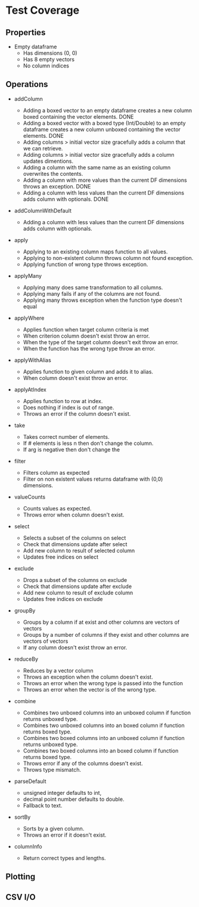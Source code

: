 # Test Coverage

## Properties
* Empty dataframe
  - Has dimensions (0, 0)
  - Has 8 empty vectors
  - No column indices

## Operations

* addColumn
  - Adding a boxed vector to an empty dataframe creates a new column boxed containing the vector elements. DONE
  - Adding a boxed vector with a boxed type (Int/Double) to an empty dataframe creates a new column unboxed containing the vector elements. DONE
  - Adding columns > initial vector size gracefully adds a column that we can retrieve.
  - Adding columns > initial vector size gracefully adds a column updates dimentions.
  - Adding a column with the same name as an existing column overwrites the contents.
  - Adding a column with more values than the current DF dimensions throws an exception. DONE
  - Adding a column with less values than the current DF dimensions adds column with optionals. DONE

* addColumnWithDefault
  - Adding a column with less values than the current DF dimensions adds column with optionals.

* apply
  - Applying to an existing column maps function to all values.
  - Applying to non-existent column throws column not found exception.
  - Applying function of wrong type throws exception.

* applyMany
  - Applying many does same transformation to all columns.
  - Applying many fails if any of the columns are not found.
  - Applying many throws exception when the function type doesn't equal 

* applyWhere
  - Applies function when target column criteria is met
  - When criterion column doesn't exist throw an error.
  - When the type of the target column doesn't exit throw an error.
  - When the function has the wrong type throw an error. 

* applyWithAlias
  - Applies function to given column and adds it to alias.
  - When column doesn't exist throw an error.

* applyAtIndex
  - Applies function to row at index.
  - Does nothing if index is out of range.
  - Throws an error if the column doesn't exist.

* take
  - Takes correct number of elements.
  - If # elements is less n then don't change the column.
  - If arg is negative then don't change the

* filter
  - Filters column as expected
  - Filter on non existent values returns dataframe with (0,0) dimensions. 

* valueCounts
  - Counts values as expected.
  - Throws error when column doesn't exist.

* select
  - Selects a subset of the columns on select
  - Check that dimensions update after select
  - Add new column to result of selected column
  - Updates free indices on select

* exclude
  - Drops a subset of the columns on exclude
  - Check that dimensions update after exclude
  - Add new column to result of exclude column
  - Updates free indices on exclude

* groupBy
  - Groups by a column if at exist and other columns are vectors of vectors
  - Groups by a number of columns if they exist and other columns are vectors of vectors
  - If any column doesn't exist throw an error.

* reduceBy
  - Reduces by a vector column
  - Throws an exception when the column doesn't exist.
  - Throws an error when the wrong type is passed into the function
  - Throws an error when the vector is of the wrong type.

* combine
  - Combines two unboxed columns into an unboxed column if function returns unboxed type.
  - Combines two unboxed columns into an boxed column if function returns boxed type.
  - Combines two boxed columns into an unboxed column if function returns unboxed type.
  - Combines two boxed columns into an boxed column if function returns boxed type.
  - Throws error if any of the columns doesn't exist.
  - Throws type mismatch.

* parseDefault
  - unsigned integer defaults to int,
  - decimal point number defaults to double.
  - Fallback to text.

* sortBy
  - Sorts by a given column.
  - Throws an error if it doesn't exist.

* columnInfo
  - Return correct types and lengths.

## Plotting
<TODO>

## CSV I/O
<TODO>
